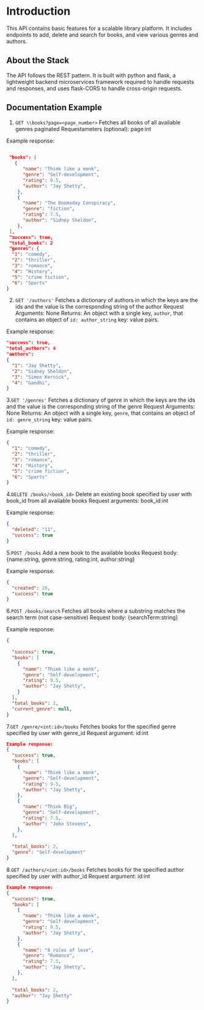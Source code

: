 # Introduction

This API contains basic features for a scalable library platform. It includes endpoints to add, delete and search for books, and view various genres and authors.

## About the Stack

The API follows the REST pattern. It is built with python and flask, a lightweight backend microservices framework required to handle requests and responses, and uses flask-CORS to handle cross-origin requests.

## Documentation Example

1. `GET \\books?page=<page_number>`
Fetches all books of all available genres paginated
Requestameters (optional): page:int

Example response:
```json
 
 "books": [
   {
      "name": "Think like a monk", 
      "genre": "Self-development", 
      "rating": 9.5, 
      "author": "Jay Shetty", 
    }, 
    {
      "name": "The Doomsday Conspiracy", 
      "genre": "fiction", 
      "rating": 7.5, 
      "author": "Sidney Sheldon", 
    }, 
 ], 
 "success": true, 
 "total_books": 2
 "genres": {
  "1": "comedy",
  "2": "thriller",
  "3": "romance",
  "4": "History",
  "5": "crime fiction",
  "6": "Sports"
}
```


2. `GET '/authors'`
Fetches a dictionary of authors in which the keys are the ids and the value is the corresponding string of the author
Request Arguments: None
Returns: An object with a single key, `author`, that contains an object of `id: author_string` key: value pairs.

Example response:

```json
"success": true, 
"total_authors": 4
"authors":
{
  "1": "Jay Shetty",
  "2": "Sidney Sheldon",
  "3": "Simon Kernick",
  "4": "Gandhi",
}
```

 
3.`GET '/genres'`
Fetches a dictionary of genre in which the keys are the ids and the value is the corresponding string of the genre
Request Arguments: None
Returns: An object with a single key, `genre`, that contains an object of `id: genre_string` key: value pairs.

Example response:

```json
{
  "1": "comedy",
  "2": "thriller",
  "3": "romance",
  "4": "History",
  "5": "crime fiction",
  "6": "Sports"
}
```

4.`DELETE /books/<book_id>`
Delete an existing book specified by user with book_id from all available books 
Request arguments: book_id:int

Example response:
```json
{
  "deleted": "11", 
  "success": true
}
```

5.`POST /books`
Add a new book to the available books
Request body: {name:string, genre:string, rating:int, author:string}

Example response:
```json
{
  "created": 20, 
  "success": true
}
```

6.`POST /books/search`
Fetches all books where a substring matches the search term (not case-sensitive)
Request body: {searchTerm:string}

Example response:
```json
{
   
  "success": true,
  "books": [
    {
      "name": "Think like a monk", 
      "genre": "Self-development", 
      "rating": 9.5, 
      "author": "Jay Shetty", 
    }
  ], 
  "total_books": 1,
  "current_genre": null,
}
```

7.`GET /genre/<int:id>/books`
Fetches books for the specified genre specified by user with genre_id
Request argument: id:int
```json
Example response:
{
  "success": true, 
  "books": [
    {
      "name": "Think like a monk", 
      "genre": "Self-development", 
      "rating": 9.5, 
      "author": "Jay Shetty", 
    }, 
    {
      "name": "Think Big", 
      "genre": "Self-development", 
      "rating": 7.5, 
      "author": "John Stevens", 
    }, 
  ], 
   
  "total_books": 2,
  "genre": "Self-development"
}
```
8.`GET /authors/<int:id>/books`
Fetches books for the specified author specified by user with author_id
Request argument: id:int
```json
Example response:
{
  "success": true, 
  "books": [
    {
      "name": "Think like a monk", 
      "genre": "Self-development", 
      "rating": 9.5, 
      "author": "Jay Shetty", 
    }, 
    {
      "name": "8 rules of love", 
      "genre": "Romance", 
      "rating": 7.5, 
      "author": "Jay Shetty", 
    }, 
  ], 
   
  "total_books": 2,
  "author": "Jay Shetty"
}
```
 
